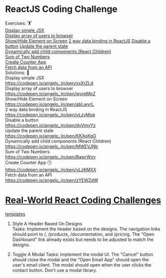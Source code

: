 # ReactJS Coding Challenge
Exercises: 🏋️           
[Display simple JSX](https://codepen.io/angelo_jin/pen/wvrygZa)         
[Display array of users to browser](https://codepen.io/angelo_jin/pen/QWqQdXE)      
[Show/Hide Element on Screen](https://codepen.io/angelo_jin/pen/zYERZZL)
[2 way data binding in ReactJS](https://codepen.io/angelo_jin/pen/MWEQmqN)
[Disable a button](https://codepen.io/angelo_jin/pen/YzrazGY)
[Update the parent state](https://codepen.io/angelo_jin/pen/JjrLjOy)        
[Dynamically add child components (React Children)](https://codepen.io/angelo_jin/pen/BawrpeX)      
[Sum of Two Numbers](https://codepen.io/angelo_jin/pen/zYEWZNR)     
[Create Counter App](https://codepen.io/angelo_jin/pen/mdBxWwN)     
[Fetch data from an API](https://codepen.io/angelo_jin/pen/oNGqZpm)     
Solutions: 🙋       
Display simple JSX          
https://codepen.io/angelo_jin/pen/xxXrZLd       
Display array of users to browser       
https://codepen.io/angelo_jin/pen/wvreMpZ       
Show/Hide Element on Screen             
https://codepen.io/angelo_jin/pen/abLwyrL               
2 way data binding in ReactJS       
https://codepen.io/angelo_jin/pen/yLzvMop       
Disable a button        
https://codepen.io/angelo_jin/pen/dyVmyYz       
Update the parent state     
https://codepen.io/angelo_jin/pen/KKXoKgO       
Dynamically add child components (React Children)       
https://codepen.io/angelo_jin/pen/MWEVJNb       
Sum of Two Numbers          
https://codepen.io/angelo_jin/pen/BawrWzy       
Create Counter App 🕒           
https://codepen.io/angelo_jin/pen/yLzKMXX       
Fetch data from an API      
https://codepen.io/angelo_jin/pen/zYEWZdW       

# [Real-World React Coding Challenges](https://profy.dev/article/react-coding-challenges)
[templates](https://github.com/profydev/prolog-app) 
1. Style A Header Based On Designs  
Tasks:
Implement the header based on the designs.
The navigation links should point to /, /products, /documentation, and /pricing.
The "Open Dashboard" link already exists but needs to be adjusted to match the designs.     

2. Toggle A Modal
Tasks:
Implement the modal UI.
The "Cancel" button should close the modal and the "Open Email App" should open the user's email client.
The modal should open when the user clicks the contact button.
Don’t use a modal library.
    